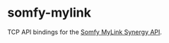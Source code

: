 somfy-mylink
============

TCP API bindings for the [Somfy MyLink Synergy API](https://www.somfysystems.com/somfy-synergy-api).

